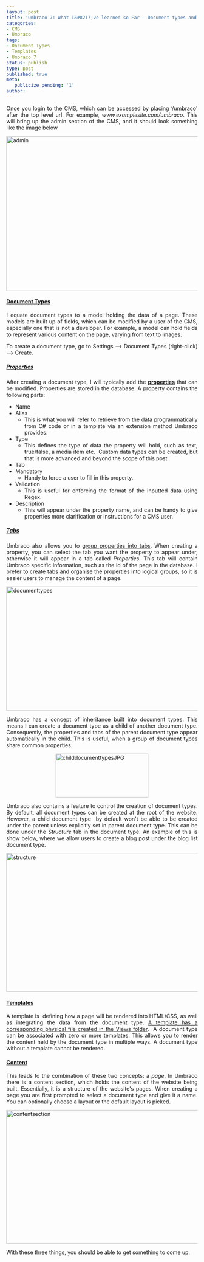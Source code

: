 ```yaml
---
layout: post
title: 'Umbraco 7: What I&#8217;ve learned so Far - Document types and templates'
categories:
- CMS
- Umbraco
tags:
- Document Types
- Templates
- Umbraco 7
status: publish
type: post
published: true
meta:
  _publicize_pending: '1'
author: 
---
```

<p align="justify">Once you login to the CMS, which can be accessed by placing ‘/umbraco' after the top level url. For example, <em>www.examplesite.com/umbraco</em>. This will bring up the admin section of the CMS, and it should look something like the image below</p>
<p align="justify"><a href="http://pwee167.files.wordpress.com/2014/01/admin.jpg"><img title="admin" style="background-image:none;padding-top:0;padding-left:0;display:inline;padding-right:0;border-width:0;" border="0" alt="admin" src="http://pwee167.files.wordpress.com/2014/01/admin_thumb.jpg" width="640" height="407"></a></p>
<h4 align="justify"><font style="font-weight:bold;"><u>Document Types</u></font></h4>
<p align="justify">I equate document types to a model holding the data of a page. These models are built up of fields, which can be modified by a user of the CMS, especially one that is not a developer. For example, a model can hold fields to represent various content on the page, varying from text to images.</p>
<p align="justify">To create a document type, go to Settings –> Document Types (right-click) –> Create.</p>
<h5 align="justify"><font style="font-weight:bold;"><u>Properties</u></font></h5>
<p align="justify">After creating a document type, I will typically add the <strong><u>properties</u></strong> that can be modified. Properties are stored in the database. A property contains the following parts:</p>
<ul>
<li>
<div align="justify">Name</div>
<li>
<div align="justify">Alias </div>
<ul>
<li>
<div align="justify">This is what you will refer to retrieve from the data programmatically from C# code or in a template via an extension method Umbraco provides.</div>
</li>
</ul>
<li>
<div align="justify">Type</div>
<ul>
<li>
<div align="justify">This defines the type of data the property will hold, such as text, true/false, a media item etc.&nbsp; Custom data types can be created, but that is more advanced and beyond the scope of this post.</div>
</li>
</ul>
<li>
<div align="justify">Tab</div>
<li>
<div align="justify">Mandatory</div>
<ul>
<li>
<div align="justify">Handy to force a user to fill in this property.</div>
</li>
</ul>
<li>
<div align="justify">Validation</div>
<ul>
<li>
<div align="justify">This is useful for enforcing the format of the inputted data using Regex.</div>
</li>
</ul>
<li>
<div align="justify">Description</div>
<ul>
<li>
<div align="justify">This will appear under the property name, and can be handy to give properties more clarification or instructions for a CMS user.</div>
</li>
</ul>
</li>
</ul>
<h5 align="justify"><font style="font-weight:bold;"><u>Tabs</u></font></h5>
<p align="justify">Umbraco also allows you to <u>group properties into tabs</u>. When creating a property, you can select the tab you want the property to appear under, otherwise it will appear in a tab called <em>Properties</em>. This tab will contain Umbraco specific information, such as the id of the page in the database. I prefer to create tabs and organise the properties into logical groups, so it is easier users to manage the content of a page. </p>
<p align="justify"><a href="http://pwee167.files.wordpress.com/2014/01/documenttypes.jpg"><img title="documenttypes" style="background-image:none;padding-top:0;padding-left:0;display:inline;padding-right:0;border-width:0;" border="0" alt="documenttypes" src="http://pwee167.files.wordpress.com/2014/01/documenttypes_thumb.jpg" width="640" height="327"></a></p>
<p align="justify">Umbraco has a concept of inheritance built into document types. This means I can create a document type as a child of another document type. Consequently, the properties and tabs of the parent document type appear automatically in the child. This is useful, when a group of document types share common properties.</p>
<p align="justify"><a href="http://pwee167.files.wordpress.com/2014/01/childdocumenttypesjpg.jpg"><img title="childdocumenttypesJPG" style="background-image:none;float:none;padding-top:0;padding-left:0;margin-left:auto;display:block;padding-right:0;margin-right:auto;border-width:0;" border="0" alt="childdocumenttypesJPG" src="http://pwee167.files.wordpress.com/2014/01/childdocumenttypesjpg_thumb.jpg" width="244" height="115"></a></p>
<p align="justify">Umbraco also contains a feature to control the creation of document types. By default, all document types can be created at the root of the website. However, a child document type&nbsp; by default won't be able to be created under the parent unless explicitly set in parent document type. This can be done under the <em>Structure</em> tab in the document type. An example of this is show below, where we allow users to create a blog post under the blog list document type.</p>
<p align="justify"><a href="http://pwee167.files.wordpress.com/2014/01/structure.jpg"><img title="structure" style="background-image:none;padding-top:0;padding-left:0;display:inline;padding-right:0;border-width:0;" border="0" alt="structure" src="http://pwee167.files.wordpress.com/2014/01/structure_thumb.jpg" width="640" height="365"></a></p>
<h4 align="justify"><font style="font-weight:bold;"><u>Templates</u></font></h4>
<p align="justify">A template is&nbsp; defining how a page will be rendered into HTML/CSS, as well as integrating the data from the document type. <u>A template has a corresponding physical file created in the Views folder</u>.&nbsp; A document type can be associated with zero or more templates. This allows you to render the content held by the document type in multiple ways. A document type without a template cannot be rendered.</p>
<h4 align="justify"><font style="font-weight:bold;"><u>Content</u></font></h4>
<p align="justify">This leads to the combination of these two concepts: a <em>page</em>. In Umbraco there is a content section, which holds the content of the website being built. Essentially, it is a structure of the website's pages. When creating a page you are first prompted to select a document type and give it a name. You can optionally choose a layout or the default layout is picked.</p>
<p><a href="http://pwee167.files.wordpress.com/2014/01/contentsection.jpg"><img title="contentsection" style="background-image:none;padding-top:0;padding-left:0;display:inline;padding-right:0;border-width:0;" border="0" alt="contentsection" src="http://pwee167.files.wordpress.com/2014/01/contentsection_thumb.jpg" width="640" height="352"></a></p>
<p>With these three things, you should be able to get something to come up.</p>
